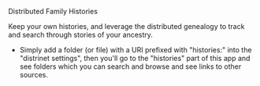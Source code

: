 Distributed Family Histories

Keep your own histories, and leverage the distributed genealogy to track and search through stories of your ancestry.

- Simply add a folder (or file) with a URI prefixed with "histories:" into the "distrinet settings", then you'll go to the "histories" part of this app and see folders which you can search and browse and see links to other sources.

